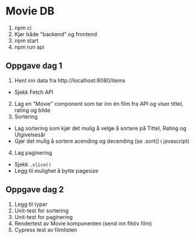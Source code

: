 # Movie DB

1. npm ci
2. Kjør både "backend" og frontend
  1. npm start
  2. npm run api


## Oppgave dag 1
1. Hent inn data fra http://localhost:8080/items
  - Sjekk Fetch API
2. Lag en "Movie" component som tar inn én film fra API og viser tittel, rating og bilde
3. Sortering
  - Lag sortering som kjør det mulig å velge å sortere på Tittel, Rating og Utgivelsesår
  - Gjør det mulig å sortere acending og decending (se .sort() i javascript)
4. Lag paginering
  - Sjekk `.slice()`
  - Legg til mulighet å bytte pagesize

## Oppgave dag 2
1. Legg til typer
2. Unit-test for sortering
3. Unit-test for paginering
4. Rendertest av Movie komponenten (send inn fiktiv film)
5. Cypress test av filmlisten
